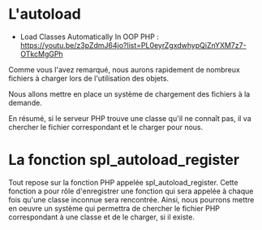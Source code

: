 # L'autoload

- Load Classes Automatically In OOP PHP : https://youtu.be/z3pZdmJ64jo?list=PL0eyrZgxdwhypQiZnYXM7z7-OTkcMgGPh

Comme vous l'avez remarqué, nous aurons rapidement de nombreux fichiers à charger lors de l'utilisation des objets.

Nous allons mettre en place un système de chargement des fichiers à la demande.

En résumé, si le serveur PHP trouve une classe qu'il ne connaît pas, il va chercher le fichier correspondant et le charger pour nous.

# La fonction spl_autoload_register

Tout repose sur la fonction PHP appelée spl_autoload_register. Cette fonction a pour rôle d'enregistrer une fonction qui sera appelée à chaque fois qu'une classe inconnue sera rencontrée. Ainsi, nous pourrons mettre en oeuvre un système qui permettra de chercher le fichier PHP correspondant à une classe et de le charger, si il existe.